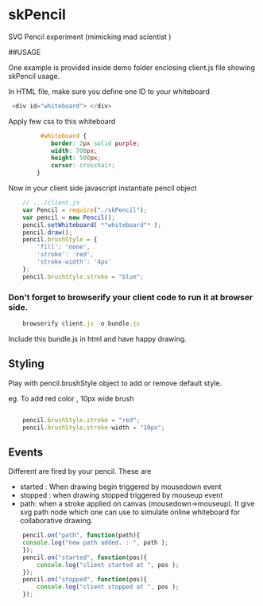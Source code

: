 skPencil
========

SVG Pencil experiment (mimicking mad scientist )


##USAGE

One example is provided inside demo folder enclosing client.js file showing skPencil usage.

In HTML file, make sure you define one ID to your whiteboard
``` js
 <div id="whiteboard"> </div>
```

Apply few css to this whiteboard

``` css
	     #whiteboard {
			border: 2px solid purple;
			width: 700px;
			height: 500px;
			cursor: crosshair;
        }	
```


Now in your client side javascript instantiate pencil object

``` js
	// .../client.js
	var Pencil = require("./skPencil");
	var pencil = new Pencil();
	pencil.setWhiteboard( *"whiteboard"* );
	pencil.draw();
	pencil.brushStyle = {
        'fill': 'none',
        'stroke': 'red',
        'stroke-width': '4px'
    };
	pencil.brushStyle.stroke = "blue";	
``` 

### Don't forget to browserify your client code to run it at browser side.

``` js
	browserify client.js -o bundle.js
```

Include this bundle.js in html and have happy drawing.

## Styling

Play with pencil.brushStyle object to add or remove default style.
	
eg. To add red color , 10px wide brush 
	
``` js

	pencil.brushStyle.stroke = "red";
	pencil.brushStyle.stroke-width = "10px";
```
		
## Events 

Different are fired by your pencil. These are
* started : When drawing begin triggered by mousedown event 
* stopped : when drawing stopped triggered by mouseup event
* path: when a stroke applied on canvas (mousedown->mouseup). It give svg path node which
			one can use to simulate online whiteboard for collaborative drawing.
		
``` js
	pencil.on("path", function(path){
	console.log("new path added. : ", path );
	});
	pencil.on("started", function(pos){
		console.log("client started at ", pos );
	});
	pencil.on("stopped", function(pos){
		console.log("client stopped at ", pos );
	});	
```
	
	